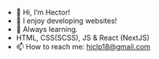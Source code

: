 - 👋 Hi, I’m Hector!
- 👀 I enjoy developing websites!
- 🌱 Always learning.
- HTML, CSS(SCSS), JS & React (NextJS)
- 📫 How to reach me: hjclp18@gmail.com

<!---
Zocum/Zocum is a ✨ special ✨ repository because its `README.md` (this file) appears on your GitHub profile.
You can click the Preview link to take a look at your changes.
--->
